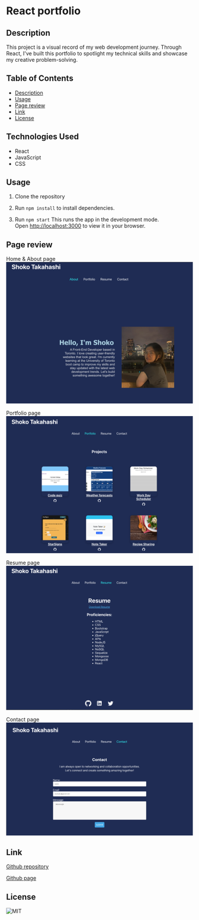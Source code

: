 # React portfolio
## Description
This project is a visual record of my web development journey. Through React, I've built this portfolio to spotlight my technical skills and showcase my creative problem-solving. 

## Table of Contents
* [Description](#descriprion)
* [Usage](#usage)
* [Page review](#pagereview)
* [Link](#link)
* [License](#license)

## Technologies Used
- React
- JavaScript
- CSS

## Usage
1. Clone the repository

2. Run `npm install` to install dependencies.

3. Run `npm start` 
   This runs the app in the development mode.\
   Open [http://localhost:3000](http://localhost:3000) to view it in your browser.

## Page review
Home & About page
<img alt src="./src/assets/About.png" />

Portfolio page
<img alt src="./src/assets/Portfolio.png" />

Resume page
<img alt src="./src/assets/Resume.png" />

Contact page
<img alt src="./src/assets/Contact.png" />

## Link
[Github repository](https://github.com/Shok1to/react-portfolio)

[Github page](https://Shok1to.github.io/react-portfolio)

## License
![MIT](https://img.shields.io/badge/license-MIT-lightgrey.png)

